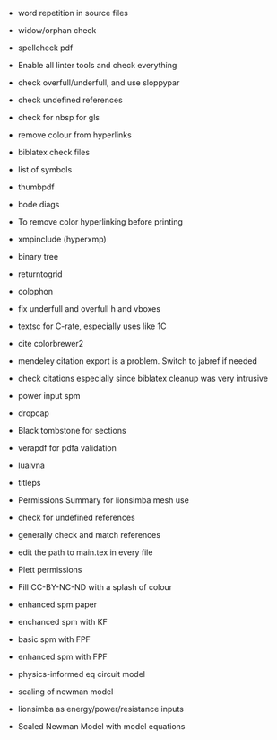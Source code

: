- word repetition in source files
- widow/orphan check
- spellcheck pdf
- Enable all linter tools and check everything
- check overfull/underfull, and use sloppypar
- check undefined references
- check for nbsp for gls
- remove colour from hyperlinks
- biblatex check files 
- list of symbols
- thumbpdf
- bode diags
- To remove color hyperlinking before printing
- xmpinclude (hyperxmp)
- binary tree 
- returntogrid
- colophon
- fix underfull and overfull h and vboxes
- textsc for C-rate, especially uses like 1C
- cite colorbrewer2
- mendeley citation export is a problem. Switch to jabref if needed
- check citations especially since biblatex cleanup was very intrusive
- power input spm
- dropcap
- Black tombstone for sections
- verapdf for pdfa validation
- lualvna
- titleps
- Permissions Summary for lionsimba mesh use
- check for undefined references
- generally check and match references
- edit the path to main.tex in every file
- Plett permissions
- Fill CC-BY-NC-ND with a splash of colour

- enhanced spm paper
- enchanced spm with KF
- basic spm with FPF
- enhanced spm with FPF
- physics-informed eq circuit model
- scaling of newman model
- lionsimba as energy/power/resistance inputs
* Scaled Newman Model with model equations
